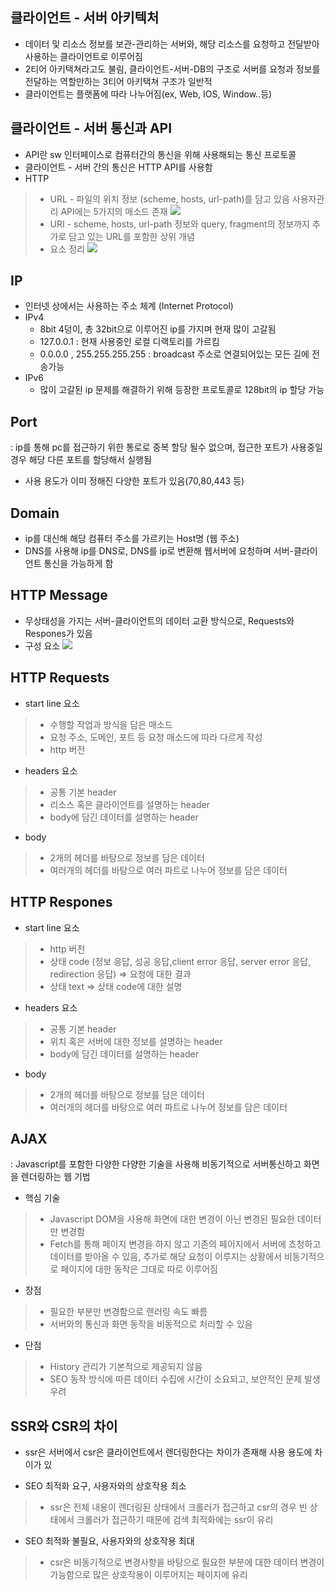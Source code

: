 ## 클라이언트 - 서버 아키텍처
- 데이터 및 리소스 정보를 보관-관리하는 서버와, 해당 리소스를 요청하고 전달받아 사용하는 클라이언트로 이루어짐
- 2티어 아키택쳐라고도 불림, 클라이언트-서버-DB의 구조로 서버를 요청과 정보를 전달하는 역할만하는 3티어 아키택쳐 구조가 일반적
- 클라이언트는 플랫폼에 따라 나누어짐(ex, Web, IOS, Window..등)

## 클라이언트 - 서버 통신과 API
- API란 sw 인터페이스로 컴퓨터간의 통신을 위해 사용해되는 통신 프로토콜
- 클라이언트 - 서버 간의 통신은 HTTP API를 사용함
- HTTP
>- URL
	- 파일의 위치 정보 (scheme, hosts, url-path)를 담고 있음
	사용자관리 API에는 5가지의 매소드 존재
     ![](https://velog.velcdn.com/images/ghwo9611/post/9c8b51de-df17-4431-9d80-6505fe0cb6ba/image.png)<br>
>- URI
	- scheme, hosts, url-path 정보와 query, fragment의 정보까지 추가로 담고 있는 URL를 포함한 상위 개념<br>
>- 요소 정리
![](https://velog.velcdn.com/images/ghwo9611/post/c170af29-429e-4e5b-ad8e-6590e7b6567e/image.png)

## IP
- 인터넷 상에서는 사용하는 주소 체계 (Internet Protocol)
- IPv4
	- 8bit 4덩이, 총 32bit으로 이루어진 ip를 가지며 현재 많이 고갈됨
    - 127.0.0.1 : 현재 사용중인 로컬 디랙토리를 가르킴
    - 0.0.0.0 , 255.255.255.255 : broadcast 주소로 연결되어있는 모든 길에 전송가능
- IPv6
	- 많이 고갈된 ip 문제를 해결하기 위해 등장한 프로토콜로 128bit의 ip 할당 가능

## Port
: ip를 통해 pc를 접근하기 위한 통로로 중복 할당 될수 없으며, 접근한 포트가 사용중일 경우 해당 다른 포트를 할당해서 실행됨
- 사용 용도가 이미 정해진 다양한 포트가 있음(70,80,443 등)

## Domain
- ip를 대신해 해당 컴퓨터 주소를 가르키는 Host명 (웹 주소)
- DNS를 사용해 ip를 DNS로, DNS를 ip로 변환해 웹서버에 요청하며 서버-클라이언트 통신을 가능하게 함

## HTTP Message
- 무상태성을 가지는 서버-클라이언트의 데이터 교환 방식으로, Requests와 Respones가 있음
- 구성 요소
![](https://velog.velcdn.com/images/ghwo9611/post/3a99fa61-e02d-443d-be9c-c8ab3846dbb7/image.png)

## HTTP Requests
- start line 요소
>- 수행할 작업과 방식을 담은 매소드
>- 요청 주소, 도메인, 포트 등 요청 매소드에 따라 다르게 작성
>- http 버전
- headers 요소
>- 공통 기본 header
>- 리소스 혹은 클라이언트를 설명하는 header
>- body에 담긴 데이터를 설명하는 header
- body
>- 2개의 헤더를 바탕으로 정보를 담은 데이터
>- 여러개의 헤더를 바탕으로 여러 파트로 나누어 정보를 담은 데이터
## HTTP Respones
- start line 요소
>- http 버전
>- 상태 code (정보 응답, 성공 응답,client error 응답, server error 응답, redirection 응답) => 요청에 대한 결과
>- 상태 text => 상태 code에 대한 설명
- headers 요소
>- 공통 기본 header
>- 위치 혹은 서버에 대한 정보를 설명하는 header
>- body에 담긴 데이터를 설명하는 header
- body
>- 2개의 헤더를 바탕으로 정보를 담은 데이터
>- 여러개의 헤더를 바탕으로 여러 파트로 나누어 정보를 담은 데이터
## AJAX
: Javascript를 포함한 다양한 다양한 기술을 사용해 비동기적으로 서버통신하고 화면을 렌더링하는 웹 기법

- 핵심 기술
>- Javascript DOM을 사용해 화면에 대한 변경이 아닌 변경된 필요한 데이터만 변경함
>- Fetch를 통해 페이지 변경을 하지 않고 기존의 페이지에서 서버에 쵸청하고 데이터를 받아올 수 있음, 추가로 해당 요청이 이루지는 상황에서 비동기적으로 페이지에 대한 동작은 그대로 따로 이루어짐
- 장점
>- 필요한 부분만 변경함으로 랜러링 속도 빠름
>- 서버와의 통신과 화면 동작을 비동적으로 처리할 수 있음

- 단점
>- History 관리가 기본적으로 제공되지 않음
>- SEO 동작 방식에 따른 데이터 수집에 시간이 소요되고, 보안적인 문제 발생 우려

## SSR와 CSR의 차이
- ssr은 서버에서 csr은 클라이언트에서 렌더링한다는 차이가 존재해 사용 용도에 차이가 있

- SEO 최적화 요구, 사용자와의 상호작용 최소
>- ssr은 전체 내용이 렌더링된 상태에서 크롤러가 접근하고 csr의 경우 빈 상태에서 크롤러가 접근하기 때문에 검색 최적화에는 ssr이 유리
- SEO 최적화 불필요, 사용자와의 상호작용 최대
>- csr은 비동기적으로 변경사항을 바탕으로 필요한 부분에 대한 데이터 변경이 가능함으로 많은 상호작용이 이루어지는 페이지에 유리
